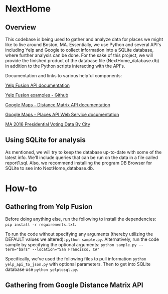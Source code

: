 # NextHome

## Overview
This codebase is being used to gather and analyze data for places we might like to live around Boston, MA. Essentially, we use Python and several API's including Yelp and Google to collect information into a SQLite database, where further analysis can be done. For the sake of this project, we will provide the finished product of the database file (NextHome_database.db) in addition to the Python scripts interacting with the API's.

Documentation and links to various helpful components:

[Yelp Fusion API documentation](https://www.yelp.com/developers/documentation/v3)

[Yelp Fusion examples - Github](https://www.???)

[Google Maps - Distance Matrix API documentation](https://developers.google.com/maps/documentation/distance-matrix/start)

[Google Maps - Places API Web Service documentation](https://developers.google.com/places/web-service/intro)

[MA 2016 Presidential Voting Data By City](http://www.wbur.org/politicker/2016/11/08/massachusetts-election-map)

## Using SQLite for analysis

As mentioned, we will try to keep the database up-to-date with some of the latest info. We'll include queries that can be run on the data in a file called report1.sql. Also, we recommend installing the program DB Browser for SQLite to see into NextHome_database.db.

# How-to

## Gathering from Yelp Fusion
Before doing anything else, run the following to install the dependencies:
`pip install -r requirements.txt`.

To run the code without specifying any arguments (thereby utilizing the DEFAULT values we altered):
`python sample.py`. Alternatively, run the code sample by specifying the optional arguments:
`python sample.py --term="bars" --location="San Francisco, CA"`

Specifically, we've used the following files to pull information `python yelp_api_to_json.py` with optional parameters.
Then to get into SQLite database use `python yelptosql.py`.

## Gathering from Google Distance Matrix API
